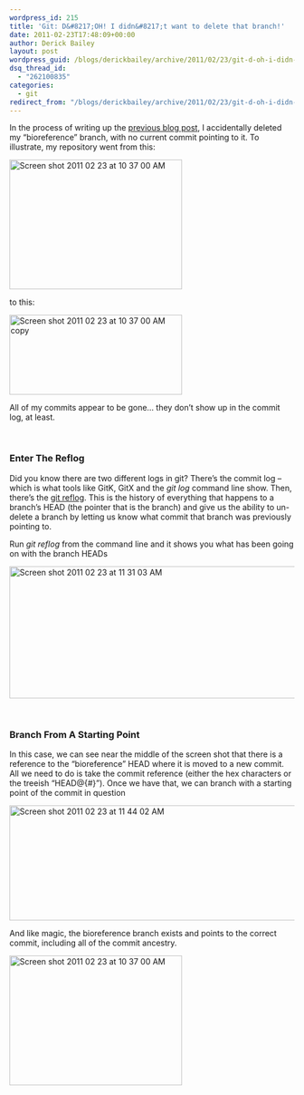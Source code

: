 ```yaml
---
wordpress_id: 215
title: 'Git: D&#8217;OH! I didn&#8217;t want to delete that branch!'
date: 2011-02-23T17:48:09+00:00
author: Derick Bailey
layout: post
wordpress_guid: /blogs/derickbailey/archive/2011/02/23/git-d-oh-i-didn-t-want-to-delete-that-branch.aspx
dsq_thread_id:
  - "262100835"
categories:
  - git
redirect_from: "/blogs/derickbailey/archive/2011/02/23/git-d-oh-i-didn-t-want-to-delete-that-branch.aspx/"
---
```

In the process of writing up the [previous blog post](http://www.lostechies.com/blogs/derickbailey/archive/2011/02/23/git-oops-i-didn-t-mean-to-commit-on-that-remote-tracking-branch.aspx), I accidentally deleted my &#8220;bioreference&#8221; branch, with no current commit pointing to it. To illustrate, my repository went from this:

<img src="http://lostechies.com/derickbailey/files/2011/03/Screen-shot-2011-02-23-at-10.37.00-AM.png" border="0" alt="Screen shot 2011 02 23 at 10 37 00 AM" width="305" height="229" />

to this:

<img src="http://lostechies.com/derickbailey/files/2011/03/Screen-shot-2011-02-23-at-10.37.00-AM-copy.png" border="0" alt="Screen shot 2011 02 23 at 10 37 00 AM copy" width="305" height="141" />

All of my commits appear to be gone&#8230; they don&#8217;t show up in the commit log, at least.

 

### Enter The Reflog

Did you know there are two different logs in git? There&#8217;s the commit log &#8211; which is what tools like GitK, GitX and the _git log_ command line show. Then, there&#8217;s the [git reflog](http://www.kernel.org/pub/software/scm/git/docs/git-reflog.html). This is the history of everything that happens to a branch&#8217;s HEAD (the pointer that is the branch) and give us the ability to un-delete a branch by letting us know what commit that branch was previously pointing to.

Run _git reflog_ from the command line and it shows you what has been going on with the branch HEADs

<img src="http://lostechies.com/derickbailey/files/2011/03/Screen-shot-2011-02-23-at-11.31.03-AM.png" border="0" alt="Screen shot 2011 02 23 at 11 31 03 AM" width="600" height="233" />

 

### Branch From A Starting Point

In this case, we can see near the middle of the screen shot that there is a reference to the &#8220;bioreference&#8221; HEAD where it is moved to a new commit. All we need to do is take the commit reference (either the hex characters or the treeish &#8220;HEAD@{#}&#8221;). Once we have that, we can branch with a starting point of the commit in question

<img src="http://lostechies.com/derickbailey/files/2011/03/Screen-shot-2011-02-23-at-11.44.02-AM.png" border="0" alt="Screen shot 2011 02 23 at 11 44 02 AM" width="507" height="203" />

And like magic, the bioreference branch exists and points to the correct commit, including all of the commit ancestry.

<img style="border: 0px initial initial" src="http://lostechies.com/derickbailey/files/2011/03/Screen-shot-2011-02-23-at-10.37.00-AM.png" border="0" alt="Screen shot 2011 02 23 at 10 37 00 AM" width="305" height="229" />